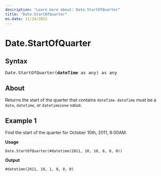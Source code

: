 ```yaml
---
description: "Learn more about: Date.StartOfQuarter"
title: "Date.StartOfQuarter"
ms.date: 11/14/2022
---
```

# Date.StartOfQuarter

## Syntax

<pre>
Date.StartOfQuarter(<b>dateTime</b> as any) as any
</pre>
  
## About

Returns the start of the quarter that contains `dateTime`. `dateTime` must be a `date`, `datetime`, or `datetimezone` value.

## Example 1

Find the start of the quarter for October 10th, 2011, 8:00AM.

**Usage**

```powerquery-m
Date.StartOfQuarter(#datetime(2011, 10, 10, 8, 0, 0))
```

**Output**

`#datetime(2011, 10, 1, 0, 0, 0)`
